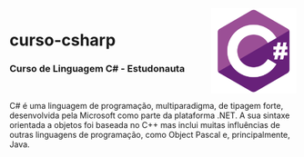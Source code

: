 <img src="https://github.com/devicons/devicon/blob/master/icons/csharp/csharp-original.svg" align="right" width="150">

# curso-csharp
 
<h3>Curso de Linguagem C# - Estudonauta</h3>
<br>

C# é uma linguagem de programação, multiparadigma, de tipagem forte, desenvolvida pela Microsoft como parte da plataforma .NET. A sua sintaxe orientada a objetos foi baseada no C++ mas inclui muitas influências de outras linguagens de programação, como Object Pascal e, principalmente, Java.